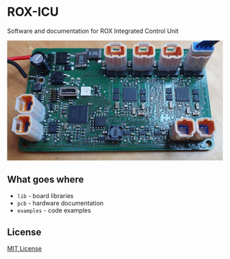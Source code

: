 # ROX-ICU

Software and documentation for ROX Integrated Control Unit

![](assets/icu-board.jpg)





## What goes where


* `lib` - board libraries
* `pcb` - hardware documentation
* `examples` - code examples


## License

[MIT License](LICENSE)
